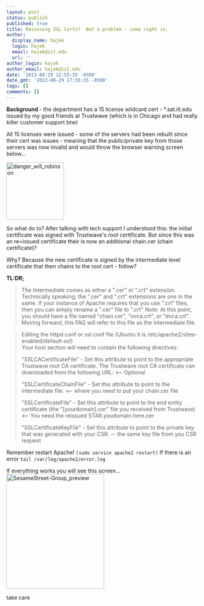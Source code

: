 ```yaml
---
layout: post
status: publish
published: true
title: Reissuing SSL Certs?  Not a problem - come right in.
author:
  display_name: hajek
  login: hajek
  email: hajek@iit.edu
  url: ''
author_login: hajek
author_email: hajek@iit.edu
date: '2013-08-29 12:55:35 -0500'
date_gmt: '2013-08-29 17:55:35 -0500'
tags: []
comments: []
---
```

<p><strong>Background </strong>- the department has a 15 license wildcard cert - *.sat.iit.edu issued by my good friends at Trustwave (which is in Chicago and had really killer customer support btw)  </p>
<p>All 15 licenses were issued - some of the servers had been rebuilt since their cert was issues - meaning that the public/private key from those servers was now invalid and would throw the browser warning screen below...</p>
<p><a href="https://blog.sat.iit.edu/wp-content/uploads/2013/08/danger_will_robinson.jpg"><img src="https://blog.sat.iit.edu/wp-content/uploads/2013/08/danger_will_robinson-150x150.jpg" alt="danger_will_robinson" width="150" height="150" class="alignnone size-thumbnail wp-image-929" /></a></p>
<p>So what do to?   After talking with tech support I understood this:  the initial certificate was signed with Trustwave's root certificate.  But since this was an re=issued certificate their is now an additional chain.cer (chain certificate)?</p>
<p>Why?  Because the new certificate is signed by the intermediate level certificate that then chains to the root cert - follow?</p>
<p><strong>TL:DR;</strong></p>
<blockquote><p>The Intermediate comes as either a ".cer" or ".crt" extension. Technically speaking; the ".cer" and ".crt" extensions are one in the same. If your instance of Apache requires that you use ".crt" files, then you can simply rename a ".cer" file to ".crt" Note: At this point, you should have a file named "chain.cer", "ovca.crt", or "dvca.crt". Moving forward, this FAQ will refer to this file as the intermediate file.</blockquote></p>
<blockquote><p>
Editing the httpd.conf or ssl.conf file  (Ubuntu it is /etc/apache2/sites-enabled/default-ssl)<br />
Your host section will need to contain the following directives:</p>
<p>"SSLCACertificateFile" - Set this attribute to point to the appropriate Trustwave root CA certificate. The Trustwave root CA certificate can downloaded from the following URL:  <-- Optional</p>
<p>"SSLCertificateChainFile" - Set this attribute to point to the intermediate file.  <-- where you need to put your chain.cer file</p>
<p>"SSLCertificateFile" - Set this attribute to point to the end entity certificate (the "[yourdomain].cer" file you received from Trustwave)  <-- You need the reissued STAR.youdomain.here.cer </p>
<p>"SSLCertificateKeyFile" - Set this attribute to point to the private key that was generated with your CSR.  -- the same key file from you CSR request</blockquote></p>
<p>Remember restart Apache! <code>(sudo service apache2 restart)</code>   If there is an error <code>tail /var/log/apache2/error.log</code></p>
<p>If everything works you will see this screen...<br />
<a href="https://blog.sat.iit.edu/wp-content/uploads/2013/08/SesameStreet-Group_preview.jpg"><img src="https://blog.sat.iit.edu/wp-content/uploads/2013/08/SesameStreet-Group_preview-255x300.jpg" alt="SesameStreet-Group_preview" width="255" height="300" class="alignnone size-medium wp-image-933" /></a></p>
<p>take care</p>
